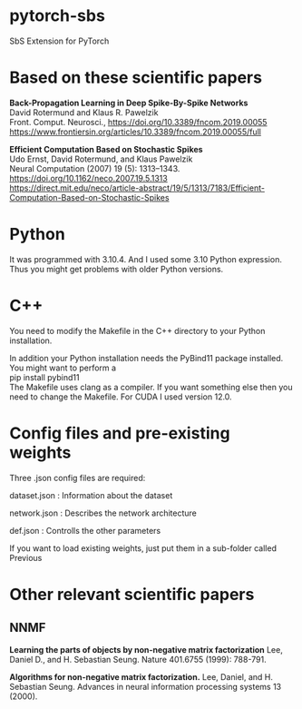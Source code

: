 # pytorch-sbs
SbS Extension for PyTorch


# Based on these scientific papers

**Back-Propagation Learning in Deep Spike-By-Spike Networks**  
David Rotermund and Klaus R. Pawelzik  
Front. Comput. Neurosci., https://doi.org/10.3389/fncom.2019.00055  
https://www.frontiersin.org/articles/10.3389/fncom.2019.00055/full  

**Efficient Computation Based on Stochastic Spikes**  
Udo Ernst, David Rotermund, and Klaus Pawelzik  
Neural Computation (2007) 19 (5): 1313–1343. https://doi.org/10.1162/neco.2007.19.5.1313  
https://direct.mit.edu/neco/article-abstract/19/5/1313/7183/Efficient-Computation-Based-on-Stochastic-Spikes  

# Python

It was programmed with 3.10.4. And I used some 3.10 Python expression. Thus you might get problems with older Python versions. 

# C++

You need to modify the Makefile in the C++ directory to your Python installation.  

In addition your Python installation needs the PyBind11 package installed. You might want to perform a  
pip install pybind11  
The Makefile uses clang as a compiler. If you want something else then you need to change the Makefile.
For CUDA I used version 12.0.

# Config files and pre-existing weights

Three .json config files are required: 

dataset.json : Information about the dataset

network.json : Describes the network architecture

def.json : Controlls the other parameters 

If you want to load existing weights, just put them in a sub-folder called Previous

# Other relevant scientific papers

## NNMF

**Learning the parts of objects by non-negative matrix factorization**
Lee, Daniel D., and H. Sebastian Seung. Nature 401.6755 (1999): 788-791.

**Algorithms for non-negative matrix factorization.**
Lee, Daniel, and H. Sebastian Seung. Advances in neural information processing systems 13 (2000).
